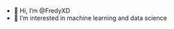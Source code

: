 - 👋 Hi, I’m @FredyXD
- 👀 I’m interested in machine learning and data science

<!---
FredyXD/FredyXD is a ✨ special ✨ repository because its `README.md` (this file) appears on your GitHub profile.
You can click the Preview link to take a look at your changes.
--->
